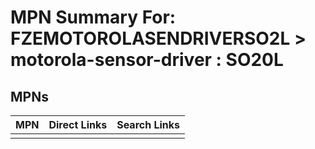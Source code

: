 



# MPN Summary For: FZEMOTOROLASENDRIVERSO2L > motorola-sensor-driver : SO20L

## MPNs
  

|MPN|Direct Links|Search Links|
| :--- | :--- | :--- |
||||
